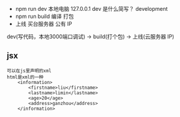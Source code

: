- npm run dev  本地电脑 127.0.0.1
    dev 是什么简写？ development
- npm run build  编译 打包
- 上线  买台服务器 公有 IP

dev(写代码，本地3000端口调试) -> build(打个包) -> 上线(云服务器 IP)

## jsx
    可以在js里声明的xml  
    html是xml的一种
        <information>
            <firstname>liu</firstname>
            <lastname>limin</lastname>
            <age>20</age>
            <address>ganzhou</address>
        </information>